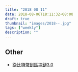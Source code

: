 ```yaml
---
title: "2018 08 11"
date: 2018-08-06T18:11:32+08:00
draft: true
thumbnail: "images/2018--.jpg"
tags: ["weekly"]
description: ""
---
```


## Other

* [從比特幣到區塊鏈3.0](https://medium.com/joyso/e515cf639ef8)